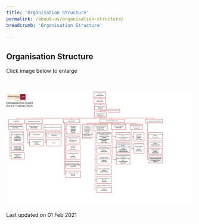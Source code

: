 ```yaml
---
title: 'Organisation Structure'
permalink: /about-us/organisation-structure/
breadcrumb: 'Organisation Structure'

---
```



Organisation Structure
---

Click image below to enlarge
<div class="image">
  <a href="/files/MinLaw Org Structure 1 Feb 2021.pdf">
    <br>
    <br>
    <img src="/images/MinLaw Org Structure 1 Feb 2021.png" title="Organisation Structure" alt="Organisation Structure">
  </a>
</div>

<p class="right-side-updated">Last updated on 01 Feb 2021</p>
